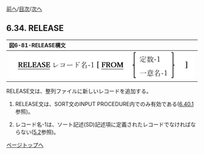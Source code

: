 <!--navi start1-->
[前へ](6-33-2.md)/[目次](https://opensourcecobol.github.io/markdown/TOC.html)/[次へ](6-35.md)
<!--navi end1-->
## 6.34. RELEASE

|図6-81-RELEASE構文|
|:--|
|![alt text](Image/6-81.png)|

RELEASE文は、整列ファイルに新しいレコードを追加する。

1. RELEASE文は、SORT文のINPUT PROCEDURE内でのみ有効である([6.40.1](6-40-1.md)参照)。

2. レコード名-1は、ソート記述(SD)記述項に定義されたレコードでなければならない([5.2](5-2.md)参照)。

<!--navi start2-->

[ページトップへ](6-34.md)
<!--navi end2-->
